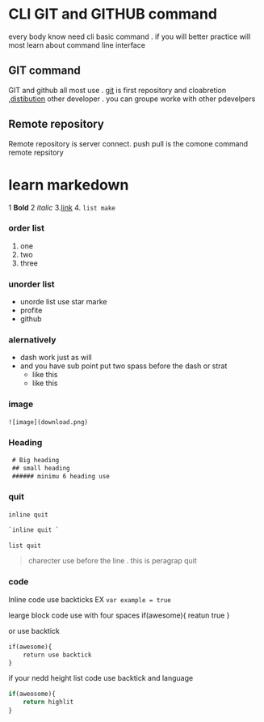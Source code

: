 # CLI GIT and GITHUB command

every body know need cli basic command . if you will better practice will most learn about command line interface

## GIT command 

GIT and github all most use . [git](https://github.com) is first repository and cloabretion ,[distibution](https://github.com) other developer . you can groupe worke with other pdevelpers

## Remote repository 
Remote repository is server connect. push pull is the comone command remote repsitory


# learn markedown

1 **Bold**
2 *italic*
3.[link](https://gitgub.com/sobujsarkar)
4. `list make `
### order list
  1. one
  2. two
  3. three

### unorder list
  * unorde list use star marke
  * profite
  * github

### alernatively 
* dash work just as will
* and you have sub point put two spass before the dash or strat
    * like this 
    * like this

### image
    ![image](download.png)

### Heading 
```
 # Big heading
 ## small heading
 ###### minimu 6 heading use

```
### quit 
`inline quit` 

 ```
`inline quit `

```
` list quit `
> charecter use before the line . this is peragrap quit

### code 
Inline code use backticks 
EX `var example = true`

learge block code use with four spaces
    if(awesome){
        reatun true
    }

or use backtick
``` 
if(awesome){
    return use backtick
}
```
if your nedd height list code use backtick and language
``` javascript
if(aweosome){
    return highlit 
}
```
